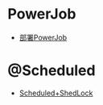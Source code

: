 # PowerJob

- <a href="../../pages/JavaWeb/scheduler/部署PowerJob.md">部署PowerJob</a>

# @Scheduled

- <a href="../../pages/JavaWeb/scheduler/Scheduled+ShedLock.md">Scheduled+ShedLock</a>
